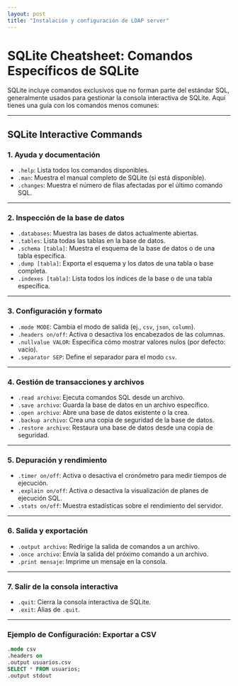 ```yaml
---
layout: post
title: "Instalación y configuración de LDAP server"
---
```


# SQLite Cheatsheet: Comandos Específicos de SQLite

SQLite incluye comandos exclusivos que no forman parte del estándar SQL, generalmente usados para gestionar la consola interactiva de SQLite. Aquí tienes una guía con los comandos menos comunes:

---

## **SQLite Interactive Commands**

### **1. Ayuda y documentación**
- `.help`: Lista todos los comandos disponibles.
- `.man`: Muestra el manual completo de SQLite (si está disponible).
- `.changes`: Muestra el número de filas afectadas por el último comando SQL.

---

### **2. Inspección de la base de datos**
- `.databases`: Muestra las bases de datos actualmente abiertas.
- `.tables`: Lista todas las tablas en la base de datos.
- `.schema [tabla]`: Muestra el esquema de la base de datos o de una tabla específica.
- `.dump [tabla]`: Exporta el esquema y los datos de una tabla o base completa.
- `.indexes [tabla]`: Lista todos los índices de la base o de una tabla específica.

---

### **3. Configuración y formato**
- `.mode MODE`: Cambia el modo de salida (ej., `csv`, `json`, `column`).
- `.headers on/off`: Activa o desactiva los encabezados de las columnas.
- `.nullvalue VALOR`: Especifica cómo mostrar valores nulos (por defecto: vacío).
- `.separator SEP`: Define el separador para el modo `csv`.

---

### **4. Gestión de transacciones y archivos**
- `.read archivo`: Ejecuta comandos SQL desde un archivo.
- `.save archivo`: Guarda la base de datos en un archivo específico.
- `.open archivo`: Abre una base de datos existente o la crea.
- `.backup archivo`: Crea una copia de seguridad de la base de datos.
- `.restore archivo`: Restaura una base de datos desde una copia de seguridad.

---

### **5. Depuración y rendimiento**
- `.timer on/off`: Activa o desactiva el cronómetro para medir tiempos de ejecución.
- `.explain on/off`: Activa o desactiva la visualización de planes de ejecución SQL.
- `.stats on/off`: Muestra estadísticas sobre el rendimiento del servidor.

---

### **6. Salida y exportación**
- `.output archivo`: Redirige la salida de comandos a un archivo.
- `.once archivo`: Envía la salida del próximo comando a un archivo.
- `.print mensaje`: Imprime un mensaje en la consola.

---

### **7. Salir de la consola interactiva**
- `.quit`: Cierra la consola interactiva de SQLite.
- `.exit`: Alias de `.quit`.

---

### **Ejemplo de Configuración: Exportar a CSV**
```sql
.mode csv
.headers on
.output usuarios.csv
SELECT * FROM usuarios;
.output stdout
